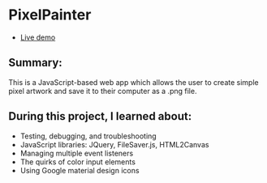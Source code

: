 # PixelPainter

- [Live demo](https://s-hens.github.io/pixel-painter/)

## Summary:

This is a JavaScript-based web app which allows the user to create simple pixel artwork and save it to their computer as a .png file.

## During this project, I learned about:

- Testing, debugging, and troubleshooting
- JavaScript libraries: JQuery, FileSaver.js, HTML2Canvas
- Managing multiple event listeners
- The quirks of color input elements
- Using Google material design icons

